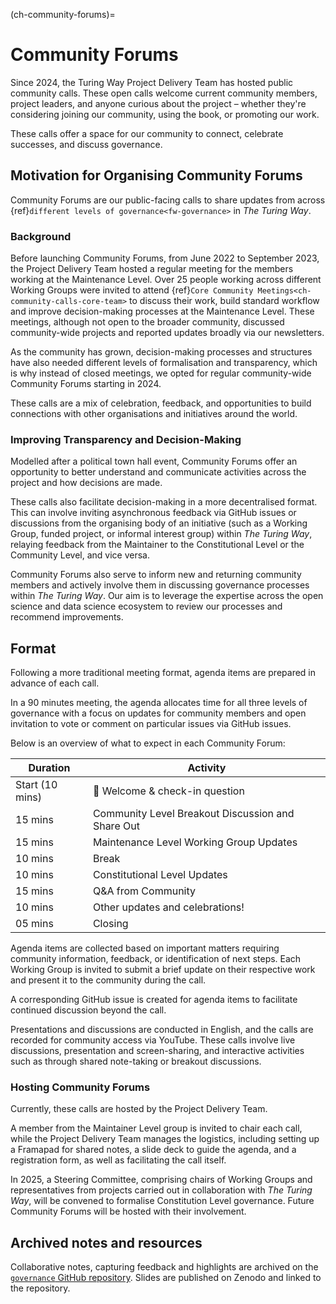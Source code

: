 (ch-community-forums)=
# Community Forums

Since 2024, the Turing Way Project Delivery Team has hosted public community calls.
These open calls welcome current community members, project leaders, and anyone curious about the project – whether they're considering joining our community, using the book, or promoting our work.

These calls offer a space for our community to connect, celebrate successes, and discuss governance.

## Motivation for Organising Community Forums

Community Forums are our public-facing calls to share updates from across {ref}`different levels of governance<fw-governance>` in _The Turing Way_.

### Background

Before launching Community Forums, from June 2022 to September 2023, the Project Delivery Team hosted a regular meeting for the members working at the Maintenance Level.
Over 25 people working across different Working Groups were invited to attend {ref}`Core Community Meetings<ch-community-calls-core-team>` to discuss their work, build standard workflow and improve decision-making processes at the Maintenance Level.
These meetings, although not open to the broader community, discussed community-wide projects and reported updates broadly via our newsletters.

As the community has grown, decision-making processes and structures have also needed different levels of formalisation and transparency, which is why instead of closed meetings, we opted for regular community-wide Community Forums starting in 2024.

These calls are a mix of celebration, feedback, and opportunities to build connections with other organisations and initiatives around the world.

### Improving Transparency and Decision-Making

Modelled after a political town hall event, Community Forums offer an opportunity to better understand and communicate activities across the project and how decisions are made.

These calls also facilitate decision-making in a more decentralised format. 
This can involve inviting asynchronous feedback via GitHub issues or discussions from the organising body of an initiative (such as a Working Group, funded project, or informal interest group) within _The Turing Way_, relaying feedback from the Maintainer to the Constitutional Level or the Community Level, and vice versa.

Community Forums also serve to inform new and returning community members and actively involve them in discussing governance processes within _The Turing Way_.
Our aim is to leverage the expertise across the open science and data science ecosystem to review our processes and recommend improvements.

## Format

Following a more traditional meeting format, agenda items are prepared in advance of each call.

In a 90 minutes meeting, the agenda allocates time for all three levels of governance with a focus on updates for community members and open invitation to vote or comment on particular issues via GitHub issues.

Below is an overview of what to expect in each Community Forum:

| Duration | Activity |
| ---- | -------- |
| Start (10 mins) | 👋 Welcome & check-in question |
| 15 mins | Community Level Breakout Discussion and Share Out |
| 15 mins | Maintenance Level Working Group Updates |
| 10 mins | Break |
| 10 mins | Constitutional Level Updates|
| 15 mins | Q&A from Community |
| 10 mins | Other updates and celebrations! |
| 05 mins | Closing |

Agenda items are collected based on important matters requiring community information, feedback, or identification of next steps.
Each Working Group is invited to submit a brief update on their respective work and present it to the community during the call.

A corresponding GitHub issue is created for agenda items to facilitate continued discussion beyond the call.

Presentations and discussions are conducted in English, and the calls are recorded for community access via YouTube.
These calls involve live discussions, presentation and screen-sharing, and interactive activities such as through shared note-taking or breakout discussions.

### Hosting Community Forums

Currently, these calls are hosted by the Project Delivery Team.

A member from the Maintainer Level group is invited to chair each call, while the Project Delivery Team manages the logistics, including setting up a Framapad for shared notes, a slide deck to guide the agenda, and a registration form, as well as facilitating the call itself.

In 2025, a Steering Committee, comprising chairs of Working Groups and representatives from projects carried out in collaboration with _The Turing Way_, will be convened to formalise Constitution Level governance.
Future Community Forums will be hosted with their involvement.

## Archived notes and resources

Collaborative notes, capturing feedback and highlights are archived on the [`governance` GitHub repository](https://github.com/the-turing-way/governance/blob/main/community-forum/README.md).
Slides are published on Zenodo and linked to the repository.
